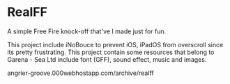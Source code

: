 # RealFF

A simple Free Fire knock-off that've I made just for fun.

This project include iNoBouce to prevent iOS, iPadOS from overscroll since its pretty frustrating.
This project contain some resources that belong to Garena - Sea Ltd include font (GFF), sound effect, music and images.

angrier-groove.000webhostapp.com/archive/realff

